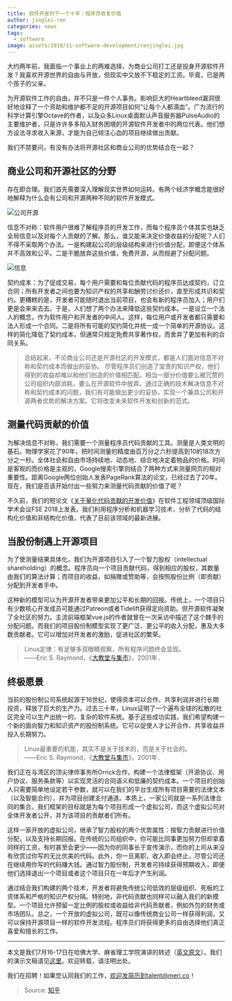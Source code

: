 ```yaml
---
title: 软件开发的下一个十年：程序员收复价值
author: jinglei-ren
categories: news
tags:
  - software
image: assets/2018/11-software-development/renjinglei.jpg
---
```


大约两年前，我面临一个事业上的两难选择，为商业公司打工还是投身开源软件开发？我喜欢开源世界的自由与开放，但现实中又放不下稳定的工资。毕竟，已是两个孩子的父亲。

为开源软件工作的自由，并不只是一件个人事务。影响巨大的Heartbleed漏洞很好地诠释了一个资助和维护都不足的开源项目如何“让每个人都滴血”。广为流行的科学计算引擎Octave的作者，以及众多Linux桌面默认声音服务器PulseAudio的主要维护者，只是许许多多陷入财务困境的开源软件开发者中的两位代表。他们想方设法寻求收入来源，才能为自己倾注心血的项目继续做出贡献。

我们不禁要问，有没有办法将开源社区和商业公司的优势结合在一起？

## 商业公司和开源社区的分野

存在即合理。我们首先需要深入理解现实世界如何运转。有两个经济学概念能很好地解释为什么会有公司和开源两种不同的软件开发模式。

![公司开源](/assets/2018/11-software-development/company-opensource.jpg)

信息不对称：软件用户很难了解程序员的开发工作，而每个程序员个体其实也缺乏全局信息以及对每个人贡献的了解。那么，谁又能来决定价值收益的分配呢？人们不得不采取两个办法。一是构建起公司的层级结构来进行价值分配，即便这个体系并不高效和公平。二是干脆放弃这些价值，免费开源，从而规避了分配问题。

![信息](/assets/2018/11-software-development/information.jpg)

契约成本：为了促成交易，每个用户需要和每位贡献代码的程序员达成契约，订立合同；所有开发者之间也要为知识产权的共享和酬劳讨价还价，直至形成共识和契约。更糟糕的是，开发者可能随时退出当前项目，也会有新的程序员加入；用户们更是会来来去去。于是，人们想了两个办法来降低这些契约成本。一是设立一个法人的概念，作为软件用户和开发者的中间人。这样，每位用户或开发者都只需要和法人形成一个合同。二是将所有可能的契约简化并统一成一个简单的开源协议。这样的简化降低了契约成本，但通常只规定免费共享著作权，而舍弃了更加有利的合同关系。

> 总结起来，不论商业公司还是开源社区的开发模式，都是人们面对信息不对称和契约成本而做出的妥协。
尽管程序员们创造了宝贵的知识产权，他们得到的收益却难以和他们创造的价值相匹配。相当一部分价值要么被冗赘的公司组织内部消耗，要么在开源软件中放弃。通过正确的技术解决信息不对称和契约成本的问题，我们有可能做出更少的妥协，实现一个兼具公司和开源两者优势的解决方案。它将改变未来软件开发和创新的范式。

## 测量代码贡献的价值

为解决信息不对称，我们需要一个测量程序员代码贡献的工具。测量是人类文明的基石。物理学家花了90年，把时间测量的精度由百万分之六秒提高到10的18次方分之一秒。全体社会和自由市场持续地、动态地、综合地决定着物品的价格。时间是客观的而价格是主观的，Google搜索引擎则结合了两种方式来测量网页的相对重要性。距离Google两位创始人发表PageRank算法的论文，已经过去了20年。现在，我们是否该开始付出一些努力来测量代码贡献的价值了呢？

不久前，我们的短论文《[关于量化代码贡献的开发价值](https://per.pub/A1Pd7xaM.pdf)》在软件工程领域顶级国际学术会议FSE 2018上发表。我们利用程序分析和机器学习技术，分析了代码的结构化价值和非结构化价值，代表了目前该领域的最新进展。

## 当股份制遇上开源项目

为了使测量结果具体化，我们为开源项目引入了一个智力股权（intellectual shareholding）的概念。程序员向一个项目贡献代码，得到相应的股权，其数量由我们的算法计算；而项目的收益，如捐赠或赞助等，会按照股份比例（即贡献）分配到开发者手中。

这种新的模型可以为开源开发者带来更加公平和长期的回报。传统上，一个项目只有少数核心开发成员可能通过Patreon或者Tidelift获得定向资助。但开源软件凝聚了全社区的努力。主流前端框架vue.js的作者就曾在一次采访中描述了这个棘手的分配问题。而我们的项目股份制模型实现了更广泛、更公平的收入分配，惠及大多数贡献者。它可以增加对开发者的激励，促进社区的繁荣。

> Linus定律：有足够多双眼睛观察，所有程序问题终会显现。  
> ——Eric S. Raymond，《[大教堂与集市](https://book.douban.com/subject/25881855/)》，2001年．

## 终极愿景

当前的股份制公司系统起源于16世纪，使得资本可以合作、共享利润并进行长期投资，释放了巨大的生产力。过去三十年，Linux证明了一个遍布全球的松散的社区完全可以生产出统一的、复杂的软件系统。基于这些成功实践，我们希望构建一个新的面向智力和知识资产的股份制系统。它可以促使人才公开合作、共享收益并投入长期努力。

> Linux最重要的机能，其实不是关于技术的，而是关于社会的。  
> ——Eric S. Raymond，《[大教堂与集市](https://book.douban.com/subject/25881855/)》，2001年．

我们正在与湾区的顶尖律师事务所Orrick合作，构建一个法律框架（开源协议、用户协议、服务条款等）以实现灵活的合同语义和低廉的契约成本。一个项目的创始人只需要简单地设定若干参数，就可以在我们的平台生成所有项目需要的法律文本（以及智能合约），并为项目创建支付通道。本质上，一家公司就是一系列法律合同的集合。我们框架的目标就是为每个项目形成一个虚拟公司，而这个虚拟公司对全体开发者公开，并为该项目的贡献者们所有。

这样一家开放的虚拟公司，继承了智力股权的两个优势属性：按智力贡献进行价值分配，以及支持长期回报。在传统的公司组织中，你可能比同事更加努力但却拿着同样的工资，有时甚至会更少——因为你的同事长于宣传演示，而你的上司从来没有欣赏过你写的无比优美的代码。此外，你一旦离职，收入即会终止，尽管公司还在继续用你写的代码赚大钱。通过智力股份制，开发者可持续获得预期收入，即便他们选择退出一个项目或者这个项目只在一年后才产生利润。

通过结合我们构建的两个技术，开发者将避免传统公司低效的层级组织、死板的工资体系和严格的知识产权分隔。特别地，非代码贡献也同样可以融入我们的新模型。一个项目允许预留一定比例的股权或收益给非代码贡献者，例如外包的财务或市场团队。总之，一个开放的虚拟公司，既可以像传统商业公司一样获得利润，又可以保持开源项目一样的软件开发流程。程序员们将获得更多的自由选择他们真正喜爱和擅长的工作。

-----

本文是我们7月16-17日在哈佛大学、麻省理工学院演讲的转述（[英文原文](https://medium.com/persper/software-development-in-the-next-decade-beyond-the-dichotomy-of-open-source-and-corporate-worlds-985742ba1aee)）。我们的演示文稿请见[这里](https://per.pub/4wZXMDwQ.pdf)。欢迎转载，请注明出处。

我们在招聘！如果您认同我们的工作，欢迎发简历到talent@meri.co！

> Source: [知乎](https://zhuanlan.zhihu.com/p/45210244)
